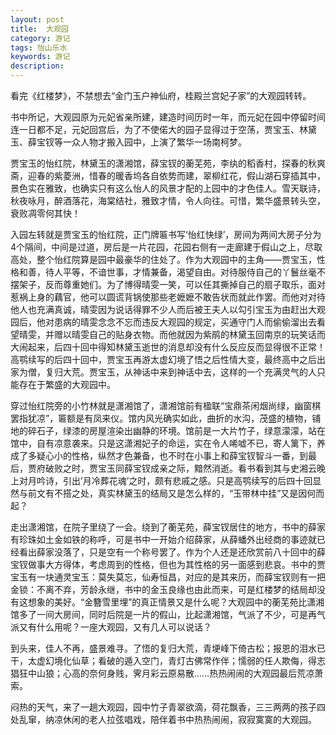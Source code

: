```yaml
---
layout: post
title:  大观园
category: 游记
tags: 怡山乐水
keywords: 游记
description:  
---
```


看完《红楼梦》，不禁想去“金门玉户神仙府，桂殿兰宫妃子家”的大观园转转。

书中所记，大观园原为元妃省亲所建，建造时间历时一年，而元妃在园中停留时间连一日都不足，元妃回宫后，为了不使偌大的园子显得过于空荡，贾宝玉、林黛玉、薛宝钗等一众人物才搬入园中，上演了繁华一场南柯梦。

贾宝玉的怡红院，林黛玉的潇湘馆，薛宝钗的蘅芜苑，李纨的稻香村，探春的秋爽斋，迎春的紫菱洲，惜春的暖香坞各自依势而建，翠柳红花，假山湖石穿插其中，景色实在雅致，也确实只有这么怡人的风景才配的上园中的才色佳人。雪天联诗，秋夜咏月，醉酒落花，海棠结社，雅致才情，令人向往。可惜，繁华盛景转头空，衰败凋零何其快！

入园左转就是贾宝玉的怡红院，正门牌匾书写‘怡红快绿’，房间为两间大房子分为4个隔间，中间是过道，房后是一片花园，花园右侧有一走廊建于假山之上，尽取高处，整个怡红院算是园中最豪华的住处了。作为大观园中的主角——贾宝玉，性格和善，待人平等，不谙世事，才情兼备，渴望自由。对待服侍自己的丫鬟丝毫不摆架子，反而尊重她们。为了博得晴雯一笑，可以任其撕掉自己的扇子取乐，面对惹祸上身的藕官，他可以圆谎背锅使那些老嬷嬷不敢告状而就此作罢。而他对对待他人也充满真诚，晴雯因为说话得罪不少人而后被王夫人以勾引宝玉为由赶出大观园后，他对患病的晴雯念念不忘而违反大观园的规定，买通守门人而偷偷溜出去看望晴雯，并赠以晴雯自己的贴身衣物。而他就因为紫鹃的林黛玉回南京的玩笑话而大闹起来，后四十回中得知林黛玉逝世的消息却没有什么反应反而显得很不正常！高鹗续写的后四十回中，贾宝玉再游太虚幻境了悟之后性情大变，最终高中之后出家为僧，复归大荒。贾宝玉，从神话中来到神话中去，这样的一个充满灵气的人只能存在于繁盛的大观园中。

穿过怡红院旁的小竹林就是潇湘馆了，潇湘馆前有楹联“宝鼎茶闲烟尚绿，幽窗棋罢指犹凉”，匾额是有凤来仪。馆内风光确实如此，曲折的水沟，茂盛的植物，铺地的碎石子，绿漆的房屋渲染出幽静的环境。馆前是一大片竹子，绿意濛濛，站在馆中，自有凉意袭来。只是这潇湘妃子的命运，实在令人唏嘘不已，寄人篱下，养成了多疑心小的性格，纵然才色兼备，也不时在小事上和薛宝钗智斗一番，到最后，贾府破败之时，贾宝玉同薛宝钗成亲之际，黯然消逝。看书看到其与史湘云晚上对月吟诗，引出’月冷葬花魂’之时，颇有悲戚之感。只是高鹗续写的后四十回显然与前文有不搭之处，真实林黛玉的结局又是怎么样的，“玉带林中挂”又是因何而起？

走出潇湘馆，在院子里绕了一会。绕到了蘅芜苑，薛宝钗居住的地方，书中的薛家有珍珠如土金如铁的称呼，可是书中一开始介绍薛家，从薛蟠外出经商的事迹就已经看出薛家没落了，只是空有一个称号罢了。作为个人还是还欣赏前八十回中的薛宝钗做事大方得体，考虑周到的性格，但也为其性格的另一面感到悲哀。书中的贾宝玉有一块通灵宝玉：莫失莫忘，仙寿恒昌，对应的是其来历，而薛宝钗则有一把金锁：不离不弃，芳龄永继，书中的金玉良缘也由此而来，可是红楼梦的结局却没有这想象的美好。“金簪雪里埋”的真正情景又是什么呢？大观园中的蘅芜苑比潇湘馆多了一间大房间，同时后院是一片的假山，比起潇湘馆，气派了不少，可是再气派又有什么用呢？一座大观园，又有几人可以说话？

到头来，佳人不再，盛景难寻。了悟的复归大荒，青埂峰下倚古松；报恩的泪水已干，太虚幻境化仙草；看破的遁入空门，青灯古佛常作伴；懦弱的任人欺侮，得志猖狂中山狼；心高的奈何身贱，霁月彩云原易散……热热闹闹的大观园最后荒凉萧索。

闷热的天气，来了一趟大观园，园中竹子青翠欲滴，荷花飘香，三三两两的孩子四处乱窜，纳凉休闲的老人拉弦唱戏，陪伴着书中热热闹闹，寂寂寞寞的大观园。



